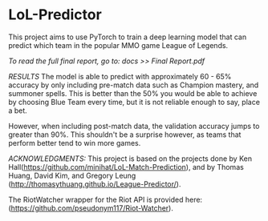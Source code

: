 # LoL-Predictor
This project aims to use PyTorch to train a deep learning model that can predict which team in the popular MMO game League of Legends.

*To read the full final report, go to: docs >> Final Report.pdf*

*RESULTS*
The model is able to predict with approximately 60 - 65% accuracy by only including pre-match data such as Champion mastery, and summoner spells. This is better than the 50% you would be able to achieve by choosing Blue Team every time, but it is not reliable enough to say, place a bet.

However, when including post-match data, the validation accuracy jumps to greater than 90%. This shouldn't be a surprise however, as teams that perform better tend to win more games.

*ACKNOWLEDGMENTS:*
This project is based on the projects done by Ken Hall(https://github.com/minihat/LoL-Match-Prediction), and by Thomas Huang, David Kim, and Gregory Leung (http://thomasythuang.github.io/League-Predictor/).

The RiotWatcher wrapper for the Riot API is provided here: (https://github.com/pseudonym117/Riot-Watcher).


